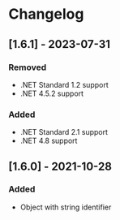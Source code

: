 # Changelog

## [1.6.1] - 2023-07-31

### Removed

- .NET Standard 1.2 support
- .NET 4.5.2 support

### Added

- .NET Standard 2.1 support
- .NET 4.8 support

## [1.6.0] - 2021-10-28

### Added

- Object with string identifier
